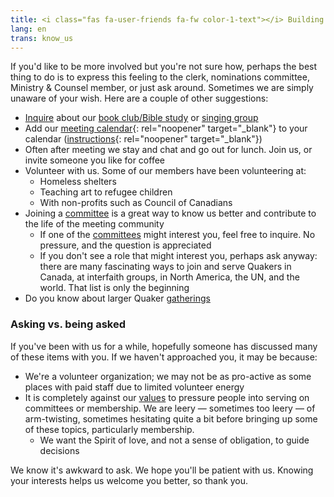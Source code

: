 ```yaml
---
title: <i class="fas fa-user-friends fa-fw color-1-text"></i> Building deeper relationships at meeting
lang: en
trans: know_us
---
```

If you'd like to be more involved but you're not sure how, perhaps the best thing to do is to express this feeling to the clerk, nominations committee, Ministry & Counsel member, or just ask around. Sometimes we are simply unaware of your wish. Here are a couple of other suggestions:
* [Inquire](/contact.html) about our [book club/Bible study](/new_attender/book_bible) or [singing group](/new_attender/singing_group)
* Add our [meeting calendar](https://calendar.google.com/calendar/embed?src=clerk%40montreal.quaker.ca&ctz=America%2FToronto){:  rel="noopener" target="_blank"} to your calendar ([instructions](https://support.google.com/calendar/answer/37100?co=GENIE.Platform%3DDesktop&hl=en){:  rel="noopener" target="_blank"})
* Often after meeting we stay and chat and go out for lunch. Join us, or invite someone you like for coffee
* Volunteer with us. Some of our members have been volunteering at:
  * Homeless shelters
  * Teaching art to refugee children
  * With non-profits such as Council of Canadians
* Joining a [committee](/new_attender/committees.html) is a great way to know us better and contribute to the life of the meeting community
  * If one of the [committees](/new_attender/committees.html) might interest you, feel free to inquire. No pressure, and the question is appreciated
  * If you don't see a role that might interest you, perhaps ask anyway: there are many fascinating ways to join and serve Quakers in Canada, at interfaith groups, in North America, the UN, and the world. That list is only the beginning
* Do you know about larger Quaker [gatherings](/new_attender/gatherings)

### Asking vs. being asked
If you've been with us for a while, hopefully someone has discussed many of these items with you. If we haven't approached you, it may be because:
* We're a volunteer organization; we may not be as pro-active as some places with paid staff due to limited volunteer energy
* It is completely against our [values](/intro) to pressure people into serving on committees or membership. We are leery — sometimes too leery — of arm-twisting, sometimes hesitating quite a bit before bringing up some of these topics, particularly membership.
  * We want the Spirit of love, and not a sense of obligation, to guide decisions

We know it's awkward to ask. We hope you'll be patient with us. Knowing your interests helps us welcome you better, so thank you.
